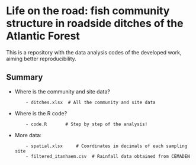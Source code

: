 # Life on the road: fish community structure in roadside ditches of the Atlantic Forest

This is a repository with the data analysis codes of the developed work, aiming better reproducibility. 

## Summary

- Where is the community and site data? 

          - ditches.xlsx  # All the community and site data

- Where is the R code?

          - code.R       # Step by step of the analysis!
  
- More data:

          - spatial.xlsx     # Coordinates in decimals of each sampling site
          - filtered_itanhaem.csv  # Rainfall data obtained from CEMADEN
